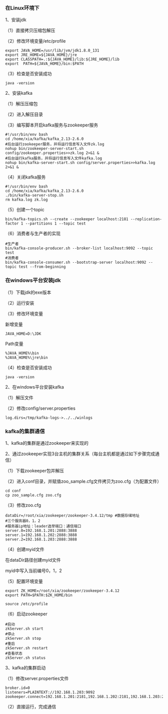 ### 在Linux环境下

1、安装jdk

（1）直接拷贝压缩包解压

（2）修改环境变量/etc/profile

```
export JAVA_HOME=/usr/lib/jvm/jdk1.8.0_131  
export JRE_HOME=${JAVA_HOME}/jre  
export CLASSPATH=.:${JAVA_HOME}/lib:${JRE_HOME}/lib  
export  PATH=${JAVA_HOME}/bin:$PATH
```

（3）检查是否安装成功

```
java -version
```

2、安装kafka

（1）解压压缩包

（2）进入解压目录

（3）编写脚本开启kafka服务与zookeeper服务

```
#!/usr/bin/env bash
cd /home/xia/kafka/kafka_2.13-2.6.0
#后台运行zookeeper服务，并将运行信息写入文件zk.log
nohup bin/zookeeper-server-start.sh config/zookeeper.properties>>zk.log 2>&1 &
#后台运行kafka服务，并将运行信息写入文件kafka.log
nohup bin/kafka-server-start.sh config/server.properties>>kafka.log 2>&1 &
```

（4）关闭kafka服务

```
#!/usr/bin/env bash
cd /home/xia/kafka/kafka_2.13-2.6.0
./bin/kafka-server-stop.sh
rm kafka.log zk.log
```

（5）创建一个topic

```
bin/kafka-topics.sh --create --zookeeper localhost:2181 --replication-factor 1 --partitions 1 --topic test
```

（6）消费者与生产者的实现

```
#生产者
bin/kafka-console-producer.sh --broker-list localhost:9092 --topic test
#消费者
bin/kafka-console-consumer.sh --bootstrap-server localhost:9092 --topic test --from-beginning
```

### 在windows平台安装jdk

（1）下载jdk的exe版本

（2）运行安装

（3）修改环境变量

新增变量

```
JAVA_HOME=D:\JDK
```

Path变量

```
%JAVA_HOME%\bin
%JAVA_HOME%\jre\bin
```

（4）检查是否安装成功

```
java -version
```

2、在windows平台安装kafka

（1）解压文件

（2）修改config/server.properties

```
log.dirs=/tmp/kafka-logs->../../winlogs
```

### kafka的集群通信

1、kafka的集群是通过zookeeper来实现的

2、通过zookeeper实现3台主机的集群关系（每台主机都是通过如下步骤完成通信）

（1）下载zookeeper包并解压

（2）进入conf目录，并赋值zoo_sample.cfg文件拷贝为zoo.cfg（为配置文件）

```
cd conf
cp zoo_sample.cfg zoo.cfg
```

（3）修改zoo.cfg

```
dataDir=/root/xia/zookeeper/zookeeper-3.4.12/tmp #数据存储地址
#三个服务器0，1，2
#服务器ip地址：leader选举端口：通信端口
server.0=192.168.1.201:2888:3888 
server.1=192.168.1.202:2888:3888
server.2=192.168.1.203:2888:3888
```

（4）创建myid文件

在dataDir路径创建myid文件

myid中写入当前编号0，1，2

（5）配置环境变量

```
export ZK_HOME=/root/xia/zookeeper/zookeeper-3.4.12
export PATH=$PATH:$ZK_HOME/bin

source /etc/profile
```

（6）启动zookeeper

```
#启动
zkServer.sh start
#停止
zkServer.sh stop
#重启
zkServer.sh restart
#查看状态
zkServer.sh status
```

3、kafka的集群启动

（1）修改server.properties文件

```
broker.id=0
listeners=PLAINTEXT://192.168.1.203:9092
zookeeper.connect=192.168.1.201:2181,192.168.1.202:2181,192.168.1.203:2181
```

（2）直接运行，完成通信
